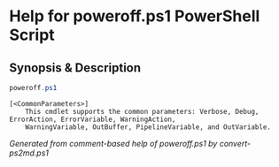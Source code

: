 # Help for poweroff.ps1 PowerShell Script

## Synopsis & Description
```powershell
poweroff.ps1 

```

```
[<CommonParameters>]
    This cmdlet supports the common parameters: Verbose, Debug, ErrorAction, ErrorVariable, WarningAction, 
    WarningVariable, OutBuffer, PipelineVariable, and OutVariable.
```

*Generated from comment-based help of poweroff.ps1 by convert-ps2md.ps1*
